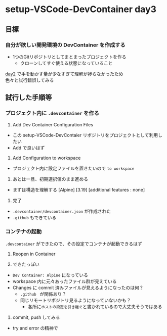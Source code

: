 # setup-VSCode-DevContainer day3

## 目標

### 自分が欲しい開発環境の DevContainer を作成する

- 1つのGitリポジトリとしてまとまったプロジェクトを作る
  - クローンしてすぐ使える状態になっていること

[day2](../day2/README.md) で手を動かす量が少なすぎて理解が捗らなかったため  
色々と試行錯誤してみる

## 試行した手順等

### プロジェクト内に `.devcontainer` を作る

1. Add Dev Container Configuration Files
  - この setup-VSCode-DevContaier リポジトリをプロジェクトとして利用したい
  - Add で良いはず

1. Add Configuration to workspace
  - プロジェクト内に設定ファイルを置きたいので `to workspace`

1. あとは一旦、初期選択値のまま進める
  - まずは構造を理解する
[Alpine]
[3.19]
[additional features : none]

1. 完了
  - `.devcontainer/devcontainer.json` が作成された
  - `.github` もできている

### コンテナの起動

`.devcontainer` ができたので、その設定でコンテナが起動できるはず

1. Reopen in Container

1. できたっぽい
  - `Dev Container: Alpine` になっている
  - workspace 内に元々あったファイル群が見えている
  - Changes に commit 済みファイルが見えるようになったのは何？
    - `.github ` が関係あり？
    - 同じリモートリポジトリ見るようになっていないかも？
      - 各所に`ホストの設定を引き継ぐ`と書かれているので大丈夫そうではある

1. commit, push してみる
  - try and error の精神で


